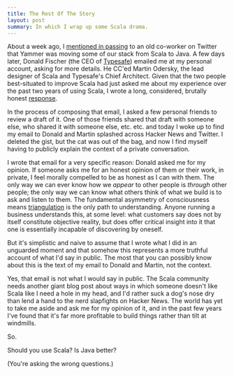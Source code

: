 ```yaml
---
title: The Rest Of The Story
layout: post
summary: In which I wrap up some Scala drama.
---
```


About a week ago, I
[mentioned in passing](http://twitter.com/coda/status/139133458181144576) to an
old co-worker on Twitter that Yammer was moving some of our stack from Scala to
Java. A few days later, Donald Fischer (the CEO of
[Typesafe](http://typesafe.com/)) emailed me at my personal account, asking for
more details. He CC'ed Martin Odersky, the lead designer of Scala and Typesafe's
Chief Architect. Given that the two people best-situated to improve Scala had
just asked me about my experience over the past two years of using Scala, I
wrote a long, considered, brutally honest
[response](/downloads/email-to-donald.txt).

In the process of composing that email, I asked a few personal friends to review
a draft of it. One of those friends shared that draft with someone else, who
shared it with someone else, etc. etc. and today I woke up to find my email to
Donald and Martin splashed across Hacker News and Twitter. I deleted the gist,
but the cat was out of the bag, and now I find myself having to publicly explain
the context of a private conversation.

I wrote that email for a very specific reason: Donald asked me for my opinion.
If someone asks me for an honest opinion of them or their work, in private, I
feel morally compelled to be as honest as I can with them. The only way we can
ever know how we *appear* to other people is *through* other people; the only
way we can know what others think of what we build is to ask and listen to them.
The fundamental asymmetry of consciousness means
[triangulation](http://en.wikipedia.org/wiki/Johari_window) is the only path to
understanding. Anyone running a business understands this, at some level: what
customers say does not by itself constitute objective reality, but does offer
critical insight into it that one is essentially incapable of discovering by
oneself.

But it's simplistic and naive to assume that I wrote what I did in an unguarded
moment and that somehow this represents a more truthful account of what I'd say
in public. The most that you can possibly know about this is the text of my
email to Donald and Martin, not the context.

Yes, that email is not what I would say in public. The Scala community needs
another giant blog post about ways in which someone doesn't like Scala like I
need a hole in my head, and I'd rather suck a dog's nose dry than lend a hand to
the nerd slapfights on Hacker News. The world has yet to take me aside and ask
me for my opinion of it, and in the past few years I've found that it's far more
profitable to build things rather than tilt at windmills.

So.

Should you use Scala? Is Java better?

(You're asking the wrong questions.)
